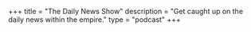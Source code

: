 +++
title = "The Daily News Show"
description = "Get caught up on the daily news within the empire."
type = "podcast"
+++

